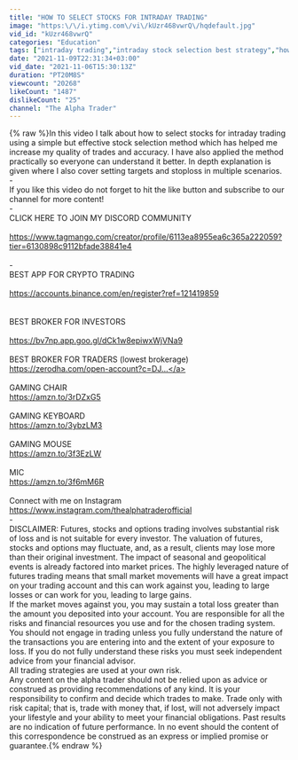 ```yaml
---
title: "HOW TO SELECT STOCKS FOR INTRADAY TRADING"
image: "https:\/\/i.ytimg.com\/vi\/kUzr468vwrQ\/hqdefault.jpg"
vid_id: "kUzr468vwrQ"
categories: "Education"
tags: ["intraday trading","intraday stock selection best strategy","how to select stocks for intraday trading"]
date: "2021-11-09T22:31:34+03:00"
vid_date: "2021-11-06T15:30:13Z"
duration: "PT20M8S"
viewcount: "20268"
likeCount: "1487"
dislikeCount: "25"
channel: "The Alpha Trader"
---
```

{% raw %}In this video I talk about how to select stocks for intraday trading using a simple but effective stock selection method which has helped me increase my quality of trades and accuracy. I have also applied the method practically so everyone can understand it better. In depth explanation is given where I also cover setting targets and stoploss in multiple scenarios.<br />-<br />If you like this video do not forget to hit the like button and subscribe to our channel for more content!<br />-<br />CLICK HERE TO JOIN MY  DISCORD COMMUNITY <br /><br /><a rel="nofollow" target="blank" href="https://www.tagmango.com/creator/profile/6113ea8955ea6c365a222059?tier=6130898c9112bfade38841e4">https://www.tagmango.com/creator/profile/6113ea8955ea6c365a222059?tier=6130898c9112bfade38841e4</a><br /><br />-<br />BEST APP FOR CRYPTO TRADING<br /><br /><a rel="nofollow" target="blank" href="https://accounts.binance.com/en/register?ref=121419859">https://accounts.binance.com/en/register?ref=121419859</a><br /><br /><br />BEST BROKER FOR INVESTORS<br /><br /><a rel="nofollow" target="blank" href="https://bv7np.app.goo.gl/dCk1w8epiwxWjVNa9">https://bv7np.app.goo.gl/dCk1w8epiwxWjVNa9</a><br /><br />BEST BROKER FOR TRADERS (lowest brokerage)<br /><a rel="nofollow" target="blank" href="https://zerodha.com/open-account?c=DJ...">https://zerodha.com/open-account?c=DJ...</a><br /><br />GAMING CHAIR <br /><a rel="nofollow" target="blank" href="https://amzn.to/3rDZxG5">https://amzn.to/3rDZxG5</a><br /><br />GAMING KEYBOARD<br /><a rel="nofollow" target="blank" href="https://amzn.to/3ybzLM3">https://amzn.to/3ybzLM3</a><br /><br />GAMING MOUSE<br /><a rel="nofollow" target="blank" href="https://amzn.to/3f3EzLW">https://amzn.to/3f3EzLW</a><br /><br />MIC <br /><a rel="nofollow" target="blank" href="https://amzn.to/3f6mM6R">https://amzn.to/3f6mM6R</a><br /><br />Connect with me on Instagram  <br /><a rel="nofollow" target="blank" href="https://www.instagram.com/thealphatraderofficial">https://www.instagram.com/thealphatraderofficial</a><br />-<br />DISCLAIMER: Futures, stocks and options trading involves substantial risk of loss and is not suitable for every investor. The valuation of futures, stocks and options may fluctuate, and, as a result, clients may lose more than their original investment. The impact of seasonal and geopolitical events is already factored into market prices. The highly leveraged nature of futures trading means that small market movements will have a great impact on your trading account and this can work against you, leading to large losses or can work for you, leading to large gains.<br />If the market moves against you, you may sustain a total loss greater than the amount you deposited into your account. You are responsible for all the risks and financial resources you use and for the chosen trading system. You should not engage in trading unless you fully understand the nature of the transactions you are entering into and the extent of your exposure to loss. If you do not fully understand these risks you must seek independent advice from your financial advisor.<br />All trading strategies are used at your own risk.<br />Any content on the alpha trader should not be relied upon as advice or construed as providing recommendations of any kind. It is your responsibility to confirm and decide which trades to make. Trade only with risk capital; that is, trade with money that, if lost, will not adversely impact your lifestyle and your ability to meet your financial obligations. Past results are no indication of future performance. In no event should the content of this correspondence be construed as an express or implied promise or guarantee.{% endraw %}
